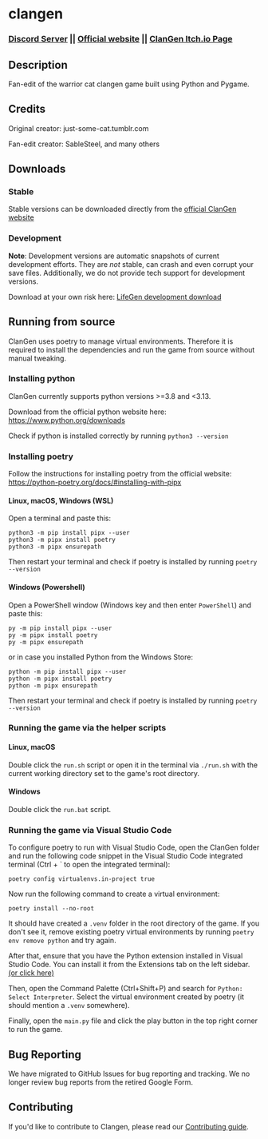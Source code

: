 # clangen

### [Discord Server](https://discord.gg/lifegen) || [Official website](https://mods.clangen.io/LifeGen/download) || [ClanGen Itch.io Page](https://sablesteel.itch.io/clan-gen-fan-edit) 

## Description
Fan-edit of the warrior cat clangen game built using Python and Pygame.

## Credits
Original creator: just-some-cat.tumblr.com

Fan-edit creator: SableSteel, and many others

## Downloads
### Stable
Stable versions can be downloaded directly from the [official ClanGen website](https://mods.clangen.io/LifeGen/download)

### Development
**Note**: Development versions are automatic snapshots of current development efforts. They are _not_ stable, can crash and even corrupt your save files.
Additionally, we do not provide tech support for development versions.

Download at your own risk here: [LifeGen development download](https://mods.clangen.io/LifeGen/download-development)

## Running from source
ClanGen uses poetry to manage virtual environments. Therefore it is required to install the dependencies and run the game from source without manual tweaking.

### Installing python
ClanGen currently supports python versions >=3.8 and <3.13.

Download from the official python website here: https://www.python.org/downloads

Check if python is installed correctly by running `python3 --version`


### Installing poetry
Follow the instructions for installing poetry from the official website: https://python-poetry.org/docs/#installing-with-pipx

#### Linux, macOS, Windows (WSL)
Open a terminal and paste this:
```
python3 -m pip install pipx --user
python3 -m pipx install poetry
python3 -m pipx ensurepath
```
Then restart your terminal and check if poetry is installed by running `poetry --version`

#### Windows (Powershell)
Open a PowerShell window (Windows key and then enter `PowerShell`) and paste this:
```
py -m pip install pipx --user
py -m pipx install poetry
py -m pipx ensurepath
```
or in case you installed Python from the Windows Store:
```
python -m pip install pipx --user
python -m pipx install poetry
python -m pipx ensurepath
```
Then restart your terminal and check if poetry is installed by running `poetry --version`

### Running the game via the helper scripts
#### Linux, macOS
Double click the `run.sh` script or open it in the terminal via `./run.sh` with the current working directory set to the game's root directory.

#### Windows
Double click the `run.bat` script.

### Running the game via Visual Studio Code
To configure poetry to run with Visual Studio Code, open the ClanGen folder and run the following code snippet in the Visual Studio Code integrated terminal (Ctrl + ` to open the integrated terminal):
```
poetry config virtualenvs.in-project true
```

Now run the following command to create a virtual environment:
```
poetry install --no-root
```

It should have created a `.venv` folder in the root directory of the game.
If you don't see it, remove existing poetry virtual environments by running `poetry env remove python` and try again.

After that, ensure that you have the Python extension installed in Visual Studio Code. You can install it from the Extensions tab on the left sidebar. [(or click here)
](https://marketplace.visualstudio.com/items?itemName=ms-python.python)

Then, open the Command Palette (Ctrl+Shift+P) and search for `Python: Select Interpreter`. Select the virtual environment created by poetry (it should mention a `.venv` somewhere).

Finally, open the `main.py` file and click the play button in the top right corner to run the game.


## Bug Reporting
We have migrated to GitHub Issues for bug reporting and tracking. We no longer review bug reports from the retired Google Form.

## Contributing
If you'd like to contribute to Clangen, please read our [Contributing guide](https://github.com/ClanGenOfficial/clangen/blob/development/CONTRIBUTING.md).
